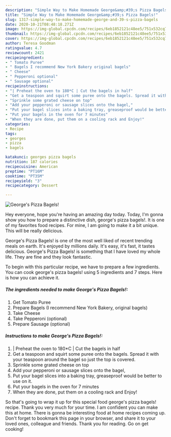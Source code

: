 ```yaml
---
description: "Simple Way to Make Homemade George&amp;#39;s Pizza Bagels!"
title: "Simple Way to Make Homemade George&amp;#39;s Pizza Bagels!"
slug: 1317-simple-way-to-make-homemade-george-and-39-s-pizza-bagels
date: 2020-10-21T08:48:18.271Z
image: https://img-global.cpcdn.com/recipes/6eb1852121c48ee5/751x532cq70/georges-pizza-bagels-recipe-main-photo.jpg
thumbnail: https://img-global.cpcdn.com/recipes/6eb1852121c48ee5/751x532cq70/georges-pizza-bagels-recipe-main-photo.jpg
cover: https://img-global.cpcdn.com/recipes/6eb1852121c48ee5/751x532cq70/georges-pizza-bagels-recipe-main-photo.jpg
author: Teresa Goodman
ratingvalue: 4.7
reviewcount: 2421
recipeingredient:
- " Tomato Puree"
- " Bagels I recommend New York Bakery original bagels"
- " Cheese"
- " Pepperoni optional"
- " Sausage optional"
recipeinstructions:
- "| Preheat the oven to 180*C | Cut the bagels in half"
- "Get a teaspoon and squirt some puree onto the bagels. Spread it with your teaspoon around the bagel so just the top is covered."
- "Sprinkle some grated cheese on top"
- "Add your pepperoni or sausage slices onto the bagel,"
- "Put your bagel slices into a baking tray, greaseproof would be better to use on it."
- "Put your bagels in the oven for 7 minutes"
- "When they are done, put them on a cooling rack and Enjoy!"
categories:
- Recipe
tags:
- georges
- pizza
- bagels

katakunci: georges pizza bagels 
nutrition: 187 calories
recipecuisine: American
preptime: "PT16M"
cooktime: "PT35M"
recipeyield: "3"
recipecategory: Dessert

---
```



![George&#39;s Pizza Bagels!](https://img-global.cpcdn.com/recipes/6eb1852121c48ee5/751x532cq70/georges-pizza-bagels-recipe-main-photo.jpg)

Hey everyone, hope you're having an amazing day today. Today, I'm gonna show you how to prepare a distinctive dish, george&#39;s pizza bagels!. It is one of my favorites food recipes. For mine, I am going to make it a bit unique. This will be really delicious.



George&#39;s Pizza Bagels! is one of the most well liked of recent trending meals on earth. It's enjoyed by millions daily. It's easy, it's fast, it tastes delicious. George&#39;s Pizza Bagels! is something that I have loved my whole life. They are fine and they look fantastic.


To begin with this particular recipe, we have to prepare a few ingredients. You can cook george&#39;s pizza bagels! using 5 ingredients and 7 steps. Here is how you can achieve it.

<!--inarticleads1-->

##### The ingredients needed to make George&#39;s Pizza Bagels!:

1. Get  Tomato Puree
1. Prepare  Bagels (I recommend New York Bakery, original bagels)
1. Take  Cheese
1. Take  Pepperoni (optional)
1. Prepare  Sausage (optional)




<!--inarticleads2-->

##### Instructions to make George&#39;s Pizza Bagels!:

1. | Preheat the oven to 180*C | Cut the bagels in half
1. Get a teaspoon and squirt some puree onto the bagels. Spread it with your teaspoon around the bagel so just the top is covered.
1. Sprinkle some grated cheese on top
1. Add your pepperoni or sausage slices onto the bagel,
1. Put your bagel slices into a baking tray, greaseproof would be better to use on it.
1. Put your bagels in the oven for 7 minutes
1. When they are done, put them on a cooling rack and Enjoy!




So that's going to wrap it up for this special food george&#39;s pizza bagels! recipe. Thank you very much for your time. I am confident you can make this at home. There is gonna be interesting food at home recipes coming up. Don't forget to bookmark this page in your browser, and share it to your loved ones, colleague and friends. Thank you for reading. Go on get cooking!

